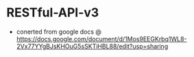 # RESTful-API-v3

- conerted from google docs @ https://docs.google.com/document/d/1Mos9EEGKrbq1WL8-2Vx77YYgBJsKHOuG5sSKTiHBL88/edit?usp=sharing
